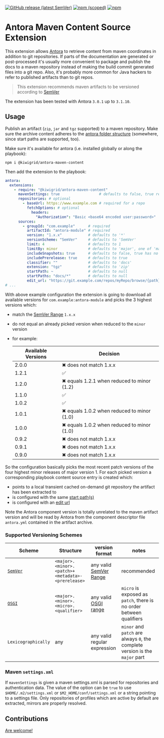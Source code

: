 [![GitHub release (latest SemVer)](https://img.shields.io/github/v/release/kiwigrid/antora-maven-content-extension?style=flat)](https://github.com/kiwigridantora-maven-content-extension/releases)
[![npm (scoped)](https://img.shields.io/npm/v/@kiwigrid/antora-maven-content)](https://www.npmjs.com/package/@kiwigrid/antora-maven-content)
[![npm](https://img.shields.io/npm/dm/@kiwigrid/antora-maven-content)](https://www.npmjs.com/package/@kiwigrid/antora-maven-content)

# Antora Maven Content Source Extension

This extension allows [Antora](https://antora.org/) to retrieve content from maven coordinates in addition to git repositories.
If parts of the documentation are generated or post-processed it's usually more convenient to package and publish the docs to a maven repository instead of making the build commit generated files into a git repo.
Also, it's probably more common for Java hackers to refer to published artifacts than to git repos.

> This extension recommends maven artifacts to be versioned according to [SemVer](https://www.npmjs.com/package/semver)

The extension has been tested with Antora `3.0.1` up to `3.1.10`.

## Usage

Publish an artifact (`zip`, `jar` and `tgz` supported) to a maven repository. Make sure the archive content adheres to
the [antora folder structure](https://docs.antora.org/antora/3.0/standard-directories/) (somewhere, since start paths
are supported, too).

Make sure it's available for antora (i.e. installed globally or along the playbook):

```shell
npm i @kiwigrid/antora-maven-content
```
Then add the extension to the playbook:

```yaml
antora:
  extensions:
    - require: "@kiwigrid/antora-maven-content"
      mavenSettings: true                  # defaults to false, true resolves to '$HOME/.m2/settings.xml' or '$M2_HOME/conf/settings.xml', a string is taken as is
      repositories: # optional
        - baseUrl: https://www.example.com # required for a repo
          fetchOptions: # optional
            headers:
              "Authorization": "Basic <base64 encoded user:password>"
      sources:
        - groupId: "com.example"      # required
          artifactId: "antora-module" # required
          version: "1.x.x"            # defaults to '*'
          versionScheme: "SemVer"     # defaults to 'SemVer' 
          limit: 4                    # defaults to 1
          limitBy: minor              # defaults to 'major', one of 'major', 'minor', 'patch', 'any'
          includeSnapshots: true      # defaults to false, true has no effect if includePrerelease is false as SNAPSHOTS are SemVer pre releases
          includePrerelease: true     # defaults to true
          classifier: ""              # defaults to 'docs'
          extension: "tgz"            # defaults to 'zip'
          startPath: ~                # defaults to null
          startPaths: "docs/*"        # defaults to null
          edit_url: "https://git.example.com/repos/myRepo/browse/{path}" # defaults to false
# ...
```

With above example configuration the extension is going to download all available versions for `com.example:antora-module` and picks the 3 highest versions which:

* match the [SemVer Range](https://www.npmjs.com/package/semver#user-content-ranges) `1.x.x`
* do not equal an already picked version when reduced to the `minor` version
* for example:
    
    | Available Versions | Decision                                   |
    |--------------------|--------------------------------------------|
    | 2.0.0              | ✖ does not match 1.x.x                     |
    | 1.2.1              | ✅                                          |
    | 1.2.0              | ✖ equals 1.2.1 when reduced to minor (1.2) |
    | 1.1.0              | ✅                                          |
    | 1.0.2              | ✅                                          |
    | 1.0.1              | ✖ equals 1.0.2 when reduced to minor (1.0) |
    | 1.0.0              | ✖ equals 1.0.2 when reduced to minor (1.0) |
    | 0.9.2              | ✖ does not match 1.x.x                     |
    | 0.9.1              | ✖ does not match 1.x.x                     |
    | 0.9.0              | ✖ does not match 1.x.x                     |

So the configuration basically picks the most recent patch versions of the four highest minor releases of major version 1.
For each picked version a corresponding playbook content source entry is created which:

* points to a local transient cached on-demand git repository the artifact has been extracted to
* is configured with the same [start path(s)](https://docs.antora.org/antora/3.0/playbook/content-source-start-paths/)
* is configured with an [edit url](https://docs.antora.org/antora/latest/playbook/content-edit-url/)

Note the Antora component version is totally unrelated to the maven artifact version and will be read by Antora from the component descriptor file `antora.yml` contained in the artifact archive.

### Supported Versioning Schemes

| Scheme                                                                                                                             | Structure                                         | version format                                                                                                                                   | notes                                                                        |
|------------------------------------------------------------------------------------------------------------------------------------|---------------------------------------------------|--------------------------------------------------------------------------------------------------------------------------------------------------|------------------------------------------------------------------------------|
| [`SemVer`](https://semver.org/)                                                                                                    | `<major>.<minor>.<patch>+<metadata>-<prerelease>` | any valid [SemVer Range](https://www.npmjs.com/package/semver#ranges)                                                                            | recommended                                                                  |
| [`OSGI`](https://www.eclipse.org/virgo/documentation/virgo-documentation-3.7.0.M01/docs/virgo-user-guide/html/ch02s02.html#d0e341) | `<major>.<minor>.<micro>.<qualifier>`             | any valid [OSGI range](https://www.eclipse.org/virgo/documentation/virgo-documentation-3.7.0.M01/docs/virgo-user-guide/html/ch02s02.html#d0e404) | `micro` is exposed as `patch`, there is no order between qualifiers          |
| `Lexicographically`                                                                                                                | any                                               | any valid regular expression                                                                                                                     | `minor` and `patch` are always `0`, the complete version is the `major` part |

### Maven `settings.xml`

If `mavenSettings` is given a maven settings.xml is parsed for repositories and authentication data. The value of the
option can be `true` to use `$HOME/.m2/settings.xml` or `$M2_HOME/conf/settings.xml` or a string pointing to a settings
file. Only repositories of profiles which are active by default are extracted, mirrors are properly resolved.

## Contributions

[Are welcome!](CONTRIBUTING.md)
